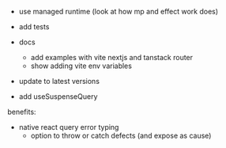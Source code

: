 - use managed runtime (look at how mp and effect work does)
- add tests
- docs
  - add examples with vite nextjs and tanstack router
  - show adding vite env variables
- update to latest versions

- add useSuspenseQuery

benefits:

- native react query error typing
  - option to throw or catch defects (and expose as cause)
